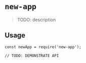 # `new-app`

> TODO: description

## Usage

```
const newApp = require('new-app');

// TODO: DEMONSTRATE API
```
